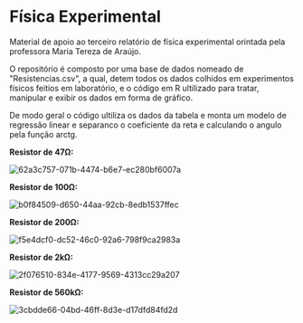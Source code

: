 # Física Experimental

Material de apoio ao terceiro relatório de física experimental orintada pela professora Maria Tereza de Araújo.

O repositório é composto por uma base de dados nomeado de "Resistencias.csv", a qual, detem todos os dados colhidos em experimentos físicos feitios em laboratório, e o código em R ultilizado para tratar, manipular e exibir os dados em forma de gráfico. 

De modo geral o código ultiliza os dados da tabela e monta um modelo de regressão linear e separanco o coeficiente da reta e calculando o angulo pela função arctg.

**Resistor de 47Ω:**

![62a3c757-071b-4474-b6e7-ec280bf6007a](https://github.com/JoaoMatheusND/Fisica_Experimental/assets/70983676/cf05a542-cb5b-4852-ac63-2c6168c03ac8)

**Resistor de 100Ω:**

![b0f84509-d650-44aa-92cb-8edb1537ffec](https://github.com/JoaoMatheusND/Fisica_Experimental/assets/70983676/e500418e-54c6-4f76-abc5-7c0ce7657121)

**Resistor de 200Ω:**

![f5e4dcf0-dc52-46c0-92a6-798f9ca2983a](https://github.com/JoaoMatheusND/Fisica_Experimental/assets/70983676/40f41f74-9c52-4899-8540-b1c76535a7b3)

**Resistor de 2kΩ:**

![2f076510-834e-4177-9569-4313cc29a207](https://github.com/JoaoMatheusND/Fisica_Experimental/assets/70983676/96b0d2d1-9de8-4370-ae72-87029ebf6e61)

**Resistor de 560kΩ:**

![3cbdde66-04bd-46ff-8d3e-d17dfd84fd2d](https://github.com/JoaoMatheusND/Fisica_Experimental/assets/70983676/b4034b09-7b4c-4f27-9b56-9cb810261e3f)

